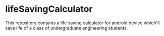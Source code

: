 # lifeSavingCalculator
This repository contains a life saving calculator for android device which'll save life of a class of undergraduate engineering students.
